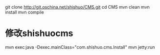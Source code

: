 git clone http://git.oschina.net/shishuo/CMS.git
cd CMS
mvn clean
mvn install
mvn compile
# 修改shishuocms
mvn exec:java -Dexec.mainClass="com.shishuo.cms.Install"
mvn jetty:run